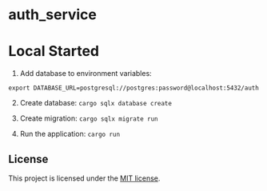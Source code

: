 # auth_service

# Local Started

1. Add database to environment variables:

`export DATABASE_URL=postgresql://postgres:password@localhost:5432/auth`

2. Create database: `cargo sqlx database create`

3. Create migration: `cargo sqlx migrate run`

4. Run the application: `cargo run`

## License

This project is licensed under the [MIT license](LICENSE).
